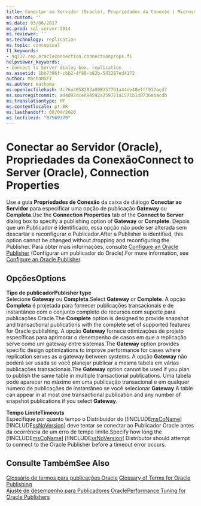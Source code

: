 ```yaml
---
title: Conectar ao Servidor (Oracle), Propriedades da Conexão | Microsoft Docs
ms.custom: ''
ms.date: 03/06/2017
ms.prod: sql-server-2014
ms.reviewer: ''
ms.technology: replication
ms.topic: conceptual
f1_keywords:
- sql12.rep.oracleconnection.connectionprops.f1
helpviewer_keywords:
- Connect to Server dialog box, replication
ms.assetid: 1bb7396f-cbb2-4f88-b82b-543287ed4172
author: MashaMSFT
ms.author: mathoma
ms.openlocfilehash: 4c76a3058283a098357701a44de48efff917acd7
ms.sourcegitcommit: ad4d92dce894592a259721a1571b1d8736abacdb
ms.translationtype: MT
ms.contentlocale: pt-BR
ms.lasthandoff: 08/04/2020
ms.locfileid: "87569379"
---
```

# <a name="connect-to-server-oracle-connection-properties"></a><span data-ttu-id="c9363-102">Conectar ao Servidor (Oracle), Propriedades da Conexão</span><span class="sxs-lookup"><span data-stu-id="c9363-102">Connect to Server (Oracle), Connection Properties</span></span>
  <span data-ttu-id="c9363-103">Use a guia **Propriedades de Conexão** da caixa de diálogo **Conectar ao Servidor** para especificar uma opção de publicação **Gateway** ou **Completa**.</span><span class="sxs-lookup"><span data-stu-id="c9363-103">Use the **Connection Properties** tab of the **Connect to Server** dialog box to specify a publishing option of **Gateway** or **Complete**.</span></span> <span data-ttu-id="c9363-104">Depois que um Publicador é identificado, essa opção não pode ser alterada sem descartar e reconfigurar o Publicador.</span><span class="sxs-lookup"><span data-stu-id="c9363-104">After a Publisher is identified, this option cannot be changed without dropping and reconfiguring the Publisher.</span></span> <span data-ttu-id="c9363-105">Para obter mais informações, consulte [Configure an Oracle Publisher](non-sql/configure-an-oracle-publisher.md) (Configurar um publicador do Oracle).</span><span class="sxs-lookup"><span data-stu-id="c9363-105">For more information, see [Configure an Oracle Publisher](non-sql/configure-an-oracle-publisher.md).</span></span>  
  
## <a name="options"></a><span data-ttu-id="c9363-106">Opções</span><span class="sxs-lookup"><span data-stu-id="c9363-106">Options</span></span>  
 <span data-ttu-id="c9363-107">**Tipo de publicador**</span><span class="sxs-lookup"><span data-stu-id="c9363-107">**Publisher type**</span></span>  
 <span data-ttu-id="c9363-108">Selecione **Gateway** ou **Completa**.</span><span class="sxs-lookup"><span data-stu-id="c9363-108">Select **Gateway** or **Complete**.</span></span> <span data-ttu-id="c9363-109">A opção **Completa** é projetada para fornecer publicações transacionais e de instantâneo com o conjunto completo de recursos com suporte para publicações Oracle.</span><span class="sxs-lookup"><span data-stu-id="c9363-109">The **Complete** option is designed to provide snapshot and transactional publications with the complete set of supported features for Oracle publishing.</span></span> <span data-ttu-id="c9363-110">A opção **Gateway** fornece otimizações de projeto específicas para aprimorar o desempenho de casos em que a replicação serve como um gateway entre sistemas.</span><span class="sxs-lookup"><span data-stu-id="c9363-110">The **Gateway** option provides specific design optimizations to improve performance for cases where replication serves as a gateway between systems.</span></span> <span data-ttu-id="c9363-111">A opção **Gateway** não poderá ser usada se você planejar publicar a mesma tabela em várias publicações transacionais.</span><span class="sxs-lookup"><span data-stu-id="c9363-111">The **Gateway** option cannot be used if you plan to publish the same table in multiple transactional publications.</span></span> <span data-ttu-id="c9363-112">Uma tabela pode aparecer no máximo em uma publicação transacional e em qualquer número de publicações de instantâneo se você selecionar **Gateway**.</span><span class="sxs-lookup"><span data-stu-id="c9363-112">A table can appear in at most one transactional publication and any number of snapshot publications if you select **Gateway**.</span></span>  
  
 <span data-ttu-id="c9363-113">**Tempo Limite**</span><span class="sxs-lookup"><span data-stu-id="c9363-113">**Timeouts**</span></span>  
 <span data-ttu-id="c9363-114">Especifique por quanto tempo o Distribuidor do [!INCLUDE[msCoName](../../includes/msconame-md.md)] [!INCLUDE[ssNoVersion](../../includes/ssnoversion-md.md)] deve tentar se conectar ao Publicador Oracle antes da ocorrência de um erro de tempo limite.</span><span class="sxs-lookup"><span data-stu-id="c9363-114">Specify how long the [!INCLUDE[msCoName](../../includes/msconame-md.md)] [!INCLUDE[ssNoVersion](../../includes/ssnoversion-md.md)] Distributor should attempt to connect to the Oracle Publisher before a timeout error occurs.</span></span>  
  
## <a name="see-also"></a><span data-ttu-id="c9363-115">Consulte Também</span><span class="sxs-lookup"><span data-stu-id="c9363-115">See Also</span></span>  
 <span data-ttu-id="c9363-116">[Glossário de termos para publicações Oracle](non-sql/glossary-of-terms-for-oracle-publishing.md) </span><span class="sxs-lookup"><span data-stu-id="c9363-116">[Glossary of Terms for Oracle Publishing](non-sql/glossary-of-terms-for-oracle-publishing.md) </span></span>  
 [<span data-ttu-id="c9363-117">Ajuste de desempenho para Publicadores Oracle</span><span class="sxs-lookup"><span data-stu-id="c9363-117">Performance Tuning for Oracle Publishers</span></span>](non-sql/performance-tuning-for-oracle-publishers.md)  
  
  
